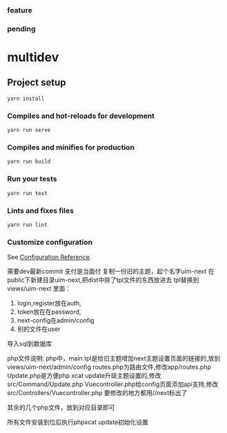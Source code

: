 ### feature

### pending 

# multidev

## Project setup
```
yarn install
```

### Compiles and hot-reloads for development
```
yarn run serve
```

### Compiles and minifies for production
```
yarn run build
```

### Run your tests
```
yarn run test
```

### Lints and fixes files
```
yarn run lint
```

### Customize configuration
See [Configuration Reference](https://cli.vuejs.org/config/).

需要dev最新commit
支付是当面付
复制一份旧的主题，起个名字uim-next
在public下新建目录uim-next,把dist中除了tpl文件的东西放进去
tpl替换到views/uim-next 里面：
1. login,register放在auth, 
2. token放在在password,
3.  next-config在admin/config
4. 别的文件在user

导入sql到数据库

php文件说明:
php中，main.tpl是给旧主题增加next主题设置页面的链接的,放到views/uim-next/admin/config
routes.php为路由文件,修改app/routes.php
Update.php是方便php xcat update升级主题设置的,修改src/Command/Update.php
Vuecontroller.php给config页面添加api支持,修改src/Controllers/Vuecontroller.php
要修改的地方都用//next标出了

其余的几个php文件，放到对应目录即可

所有文件安装到位后执行phpxcat update初始化设置
